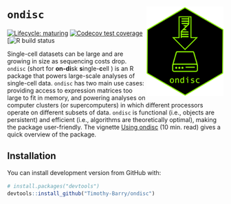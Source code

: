 
<!-- README.md is generated from README.Rmd. Please edit that file -->

# `ondisc` <img src="man/figures/hex.png" align="right" alt="" width="180" />

<!-- badges: start -->

[![Lifecycle:
maturing](https://img.shields.io/badge/lifecycle-maturing-blue.svg)](https://www.tidyverse.org/lifecycle/#maturing)
[![Codecov test
coverage](https://codecov.io/gh/Timothy-Barry/ondisc/branch/main/graph/badge.svg)](https://codecov.io/gh/Timothy-Barry/ondisc?branch=main)
\[![R build
status](https://travis-ci.com/timothy-barry/ondisc.svg?branch=main)
<!-- badges: end -->

Single-cell datasets can be large and are growing in size as sequencing
costs drop. `ondisc` (short for **on-di**sk **s**ingle-**c**ell ) is an
R package that powers large-scale analyses of single-cell data. `ondisc`
has two main use cases: providing access to expression matrices too
large to fit in memory, and powering analyses on computer clusters (or
supercomputers) in which different processors operate on different
subsets of data. `ondisc` is functional (i.e., objects are persistent)
and efficient (i.e., algorithms are theoretically optimal), making the
package user-friendly. The vignette [Using
ondisc](https://timothy-barry.github.io/ondisc/articles/using_ondisc.html)
(10 min. read) gives a quick overview of the package.

## Installation

You can install development version from GitHub with:

``` r
# install.packages("devtools")
devtools::install_github("Timothy-Barry/ondisc")
```
